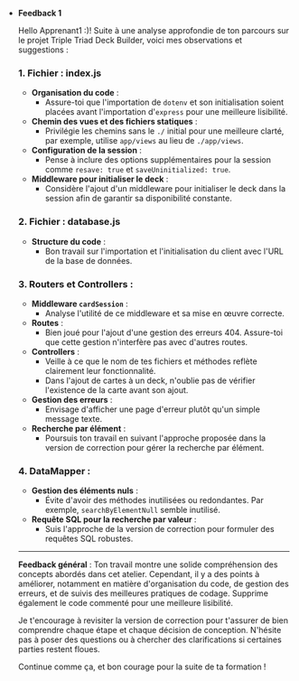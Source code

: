 - **Feedback 1**
    
    Hello Apprenant1 :)! Suite à une analyse approfondie de ton parcours sur le projet Triple Triad Deck Builder, voici mes observations et suggestions :
    
    ### **1. Fichier : index.js**
    
    - **Organisation du code** :
        - Assure-toi que l'importation de `dotenv` et son initialisation soient placées avant l'importation d'`express` pour une meilleure lisibilité.
    - **Chemin des vues et des fichiers statiques** :
        - Privilégie les chemins sans le `./` initial pour une meilleure clarté, par exemple, utilise `app/views` au lieu de `./app/views`.
    - **Configuration de la session** :
        - Pense à inclure des options supplémentaires pour la session comme `resave: true` et `saveUninitialized: true`.
    - **Middleware pour initialiser le deck** :
        - Considère l'ajout d'un middleware pour initialiser le deck dans la session afin de garantir sa disponibilité constante.

    
    ### **2. Fichier : database.js**
    
    - **Structure du code** :
        - Bon travail sur l'importation et l'initialisation du client avec l'URL de la base de données.
    
    ### **3. Routers et Controllers** :
    
    - **Middleware `cardSession`** :
        - Analyse l'utilité de ce middleware et sa mise en œuvre correcte.
    - **Routes** :
        - Bien joué pour l'ajout d'une gestion des erreurs 404. Assure-toi que cette gestion n'interfère pas avec d'autres routes.
    - **Controllers** :
        - Veille à ce que le nom de tes fichiers et méthodes reflète clairement leur fonctionnalité.
        - Dans l'ajout de cartes à un deck, n'oublie pas de vérifier l'existence de la carte avant son ajout.
    - **Gestion des erreurs** :
        - Envisage d'afficher une page d'erreur plutôt qu'un simple message texte.
    - **Recherche par élément** :
        - Poursuis ton travail en suivant l'approche proposée dans la version de correction pour gérer la recherche par élément.
    
    ### **4. DataMapper** :
    
    - **Gestion des éléments nuls** :
        - Évite d'avoir des méthodes inutilisées ou redondantes. Par exemple, `searchByElementNull` semble inutilisé.
    - **Requête SQL pour la recherche par valeur** :
        - Suis l'approche de la version de correction pour formuler des requêtes SQL robustes.
    
    ---
    
    **Feedback général** :
    Ton travail montre une solide compréhension des concepts abordés dans cet atelier. Cependant, il y a des points à améliorer, notamment en matière d'organisation du code, de gestion des erreurs, et de suivis des meilleures pratiques de codage. Supprime également le code commenté pour une meilleure lisibilité.
    
    Je t'encourage à revisiter la version de correction pour t'assurer de bien comprendre chaque étape et chaque décision de conception. N'hésite pas à poser des questions ou à chercher des clarifications si certaines parties restent floues.
    
    Continue comme ça, et bon courage pour la suite de ta formation !